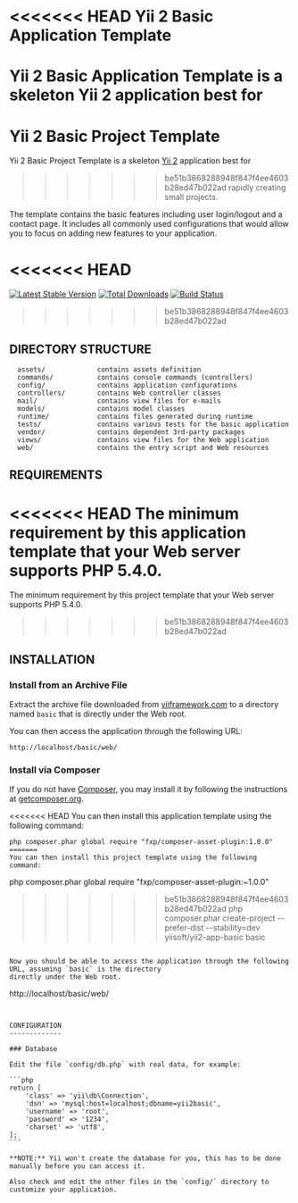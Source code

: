 <<<<<<< HEAD
Yii 2 Basic Application Template
================================

Yii 2 Basic Application Template is a skeleton Yii 2 application best for
=======
Yii 2 Basic Project Template
============================

Yii 2 Basic Project Template is a skeleton [Yii 2](http://www.yiiframework.com/) application best for
>>>>>>> be51b3868288948f847f4ee4603b28ed47b022ad
rapidly creating small projects.

The template contains the basic features including user login/logout and a contact page.
It includes all commonly used configurations that would allow you to focus on adding new
features to your application.

<<<<<<< HEAD
=======
[![Latest Stable Version](https://poser.pugx.org/yiisoft/yii2-app-basic/v/stable.png)](https://packagist.org/packages/yiisoft/yii2-app-basic)
[![Total Downloads](https://poser.pugx.org/yiisoft/yii2-app-basic/downloads.png)](https://packagist.org/packages/yiisoft/yii2-app-basic)
[![Build Status](https://travis-ci.org/yiisoft/yii2-app-basic.svg?branch=master)](https://travis-ci.org/yiisoft/yii2-app-basic)
>>>>>>> be51b3868288948f847f4ee4603b28ed47b022ad

DIRECTORY STRUCTURE
-------------------

      assets/             contains assets definition
      commands/           contains console commands (controllers)
      config/             contains application configurations
      controllers/        contains Web controller classes
      mail/               contains view files for e-mails
      models/             contains model classes
      runtime/            contains files generated during runtime
      tests/              contains various tests for the basic application
      vendor/             contains dependent 3rd-party packages
      views/              contains view files for the Web application
      web/                contains the entry script and Web resources



REQUIREMENTS
------------

<<<<<<< HEAD
The minimum requirement by this application template that your Web server supports PHP 5.4.0.
=======
The minimum requirement by this project template that your Web server supports PHP 5.4.0.
>>>>>>> be51b3868288948f847f4ee4603b28ed47b022ad


INSTALLATION
------------

### Install from an Archive File

Extract the archive file downloaded from [yiiframework.com](http://www.yiiframework.com/download/) to
a directory named `basic` that is directly under the Web root.

You can then access the application through the following URL:

~~~
http://localhost/basic/web/
~~~


### Install via Composer

If you do not have [Composer](http://getcomposer.org/), you may install it by following the instructions
at [getcomposer.org](http://getcomposer.org/doc/00-intro.md#installation-nix).

<<<<<<< HEAD
You can then install this application template using the following command:

~~~
php composer.phar global require "fxp/composer-asset-plugin:1.0.0"
=======
You can then install this project template using the following command:

~~~
php composer.phar global require "fxp/composer-asset-plugin:~1.0.0"
>>>>>>> be51b3868288948f847f4ee4603b28ed47b022ad
php composer.phar create-project --prefer-dist --stability=dev yiisoft/yii2-app-basic basic
~~~

Now you should be able to access the application through the following URL, assuming `basic` is the directory
directly under the Web root.

~~~
http://localhost/basic/web/
~~~


CONFIGURATION
-------------

### Database

Edit the file `config/db.php` with real data, for example:

```php
return [
    'class' => 'yii\db\Connection',
    'dsn' => 'mysql:host=localhost;dbname=yii2basic',
    'username' => 'root',
    'password' => '1234',
    'charset' => 'utf8',
];
```

**NOTE:** Yii won't create the database for you, this has to be done manually before you can access it.

Also check and edit the other files in the `config/` directory to customize your application.
